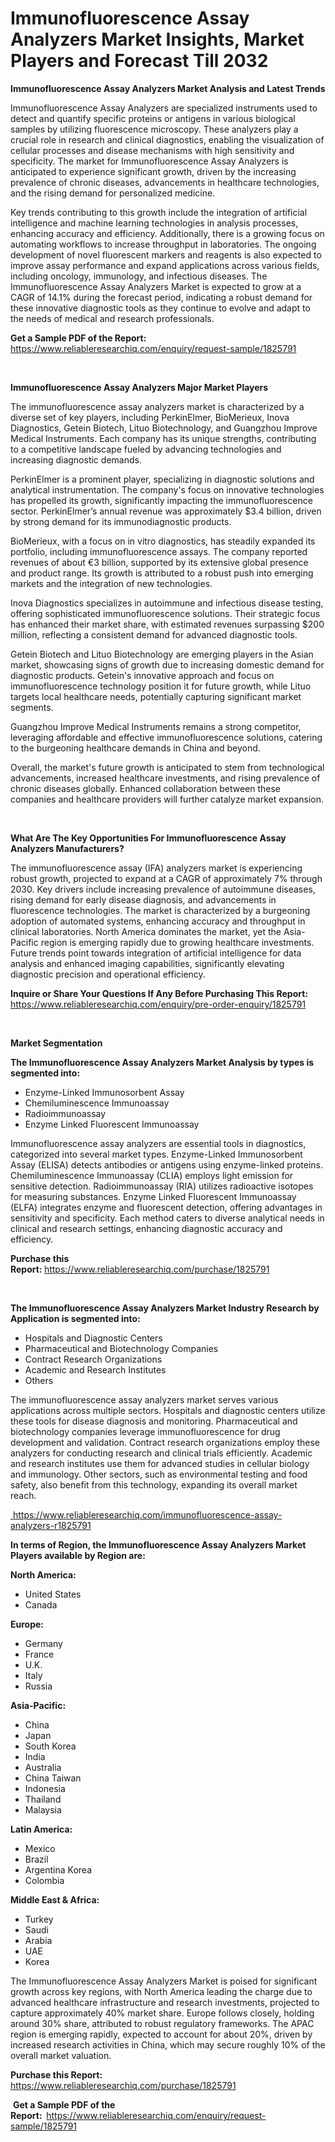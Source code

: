 <p><h1>Immunofluorescence Assay Analyzers Market Insights, Market Players and Forecast Till 2032</h1></p><p><strong>Immunofluorescence Assay Analyzers Market Analysis and Latest Trends</strong></p>
<p><p>Immunofluorescence Assay Analyzers are specialized instruments used to detect and quantify specific proteins or antigens in various biological samples by utilizing fluorescence microscopy. These analyzers play a crucial role in research and clinical diagnostics, enabling the visualization of cellular processes and disease mechanisms with high sensitivity and specificity. The market for Immunofluorescence Assay Analyzers is anticipated to experience significant growth, driven by the increasing prevalence of chronic diseases, advancements in healthcare technologies, and the rising demand for personalized medicine.</p><p>Key trends contributing to this growth include the integration of artificial intelligence and machine learning technologies in analysis processes, enhancing accuracy and efficiency. Additionally, there is a growing focus on automating workflows to increase throughput in laboratories. The ongoing development of novel fluorescent markers and reagents is also expected to improve assay performance and expand applications across various fields, including oncology, immunology, and infectious diseases. The Immunofluorescence Assay Analyzers Market is expected to grow at a CAGR of 14.1% during the forecast period, indicating a robust demand for these innovative diagnostic tools as they continue to evolve and adapt to the needs of medical and research professionals.</p></p>
<p><strong>Get a Sample PDF of the Report:&nbsp;</strong> <a href="https://www.reliableresearchiq.com/enquiry/request-sample/1825791?utm_campaign=2212&utm_medium=2&utm_source=Github&utm_content=ia&utm_term=14042025&utm_id=immunofluorescence-assay-analyzers">https://www.reliableresearchiq.com/enquiry/request-sample/1825791</a></p>
<p>&nbsp;</p>
<p><strong>Immunofluorescence Assay Analyzers Major Market Players</strong></p>
<p><p>The immunofluorescence assay analyzers market is characterized by a diverse set of key players, including PerkinElmer, BioMerieux, Inova Diagnostics, Getein Biotech, Lituo Biotechnology, and Guangzhou Improve Medical Instruments. Each company has its unique strengths, contributing to a competitive landscape fueled by advancing technologies and increasing diagnostic demands.</p><p>PerkinElmer is a prominent player, specializing in diagnostic solutions and analytical instrumentation. The company's focus on innovative technologies has propelled its growth, significantly impacting the immunofluorescence sector. PerkinElmer’s annual revenue was approximately $3.4 billion, driven by strong demand for its immunodiagnostic products.</p><p>BioMerieux, with a focus on in vitro diagnostics, has steadily expanded its portfolio, including immunofluorescence assays. The company reported revenues of about €3 billion, supported by its extensive global presence and product range. Its growth is attributed to a robust push into emerging markets and the integration of new technologies.</p><p>Inova Diagnostics specializes in autoimmune and infectious disease testing, offering sophisticated immunofluorescence solutions. Their strategic focus has enhanced their market share, with estimated revenues surpassing $200 million, reflecting a consistent demand for advanced diagnostic tools.</p><p>Getein Biotech and Lituo Biotechnology are emerging players in the Asian market, showcasing signs of growth due to increasing domestic demand for diagnostic products. Getein's innovative approach and focus on immunofluorescence technology position it for future growth, while Lituo targets local healthcare needs, potentially capturing significant market segments.</p><p>Guangzhou Improve Medical Instruments remains a strong competitor, leveraging affordable and effective immunofluorescence solutions, catering to the burgeoning healthcare demands in China and beyond.</p><p>Overall, the market's future growth is anticipated to stem from technological advancements, increased healthcare investments, and rising prevalence of chronic diseases globally. Enhanced collaboration between these companies and healthcare providers will further catalyze market expansion.</p></p>
<p>&nbsp;</p>
<p><strong>What Are The Key Opportunities For Immunofluorescence Assay Analyzers Manufacturers?</strong></p>
<p><p>The immunofluorescence assay (IFA) analyzers market is experiencing robust growth, projected to expand at a CAGR of approximately 7% through 2030. Key drivers include increasing prevalence of autoimmune diseases, rising demand for early disease diagnosis, and advancements in fluorescence technologies. The market is characterized by a burgeoning adoption of automated systems, enhancing accuracy and throughput in clinical laboratories. North America dominates the market, yet the Asia-Pacific region is emerging rapidly due to growing healthcare investments. Future trends point towards integration of artificial intelligence for data analysis and enhanced imaging capabilities, significantly elevating diagnostic precision and operational efficiency.</p></p>
<p><strong>Inquire or Share Your Questions If Any Before Purchasing This Report:</strong> <a href="https://www.reliableresearchiq.com/enquiry/pre-order-enquiry/1825791?utm_campaign=2212&utm_medium=2&utm_source=Github&utm_content=ia&utm_term=14042025&utm_id=immunofluorescence-assay-analyzers">https://www.reliableresearchiq.com/enquiry/pre-order-enquiry/1825791</a></p>
<p>&nbsp;</p>
<p><strong>Market Segmentation</strong></p>
<p><strong>The Immunofluorescence Assay Analyzers Market Analysis by types is segmented into:</strong></p>
<p><ul><li>Enzyme-Linked Immunosorbent Assay</li><li>Chemiluminescence Immunoassay</li><li>Radioimmunoassay</li><li>Enzyme Linked Fluorescent Immunoassay</li></ul></p>
<p><p>Immunofluorescence assay analyzers are essential tools in diagnostics, categorized into several market types. Enzyme-Linked Immunosorbent Assay (ELISA) detects antibodies or antigens using enzyme-linked proteins. Chemiluminescence Immunoassay (CLIA) employs light emission for sensitive detection. Radioimmunoassay (RIA) utilizes radioactive isotopes for measuring substances. Enzyme Linked Fluorescent Immunoassay (ELFA) integrates enzyme and fluorescent detection, offering advantages in sensitivity and specificity. Each method caters to diverse analytical needs in clinical and research settings, enhancing diagnostic accuracy and efficiency.</p></p>
<p><strong>Purchase this Report:&nbsp;</strong><a href="https://www.reliableresearchiq.com/purchase/1825791?utm_campaign=2212&utm_medium=2&utm_source=Github&utm_content=ia&utm_term=14042025&utm_id=immunofluorescence-assay-analyzers">https://www.reliableresearchiq.com/purchase/1825791</a></p>
<p>&nbsp;</p>
<p><strong>The Immunofluorescence Assay Analyzers Market Industry Research by Application is segmented into:</strong></p>
<p><ul><li>Hospitals and Diagnostic Centers</li><li>Pharmaceutical and Biotechnology Companies</li><li>Contract Research Organizations</li><li>Academic and Research Institutes</li><li>Others</li></ul></p>
<p><p>The immunofluorescence assay analyzers market serves various applications across multiple sectors. Hospitals and diagnostic centers utilize these tools for disease diagnosis and monitoring. Pharmaceutical and biotechnology companies leverage immunofluorescence for drug development and validation. Contract research organizations employ these analyzers for conducting research and clinical trials efficiently. Academic and research institutes use them for advanced studies in cellular biology and immunology. Other sectors, such as environmental testing and food safety, also benefit from this technology, expanding its overall market reach.</p></p>
<p><a href="https://www.reliableresearchiq.com/immunofluorescence-assay-analyzers-r1825791?utm_campaign=2212&utm_medium=2&utm_source=Github&utm_content=ia&utm_term=14042025&utm_id=immunofluorescence-assay-analyzers">&nbsp;https://www.reliableresearchiq.com/immunofluorescence-assay-analyzers-r1825791</a></p>
<p><strong>In terms of Region, the Immunofluorescence Assay Analyzers Market Players available by Region are:</strong></p>
<p>
    <p> <strong> North America: </strong>
        <ul>
            <li>United States</li>
            <li>Canada</li>
        </ul>
        </p> 
    <p> <strong> Europe: </strong>
        <ul>
            <li>Germany</li>
            <li>France</li>
            <li>U.K.</li>
            <li>Italy</li>
            <li>Russia</li>
        </ul>
        </p> 
    <p> <strong> Asia-Pacific: </strong>
        <ul>
            <li>China</li>
            <li>Japan</li>
            <li>South Korea</li>
            <li>India</li>
            <li>Australia</li>
            <li>China Taiwan</li>
            <li>Indonesia</li>
            <li>Thailand</li>
            <li>Malaysia</li>
        </ul>
        </p> 
    <p> <strong> Latin America: </strong>
        <ul>
            <li>Mexico</li>
            <li>Brazil</li>
            <li>Argentina Korea</li>
            <li>Colombia</li>
        </ul>
        </p> 
    <p> <strong> Middle East & Africa: </strong>
        <ul>
            <li>Turkey</li>
            <li>Saudi</li>
            <li>Arabia</li>
            <li>UAE</li>
            <li>Korea</li>
        </ul>
    </p>
    </p>
<p><p>The Immunofluorescence Assay Analyzers Market is poised for significant growth across key regions, with North America leading the charge due to advanced healthcare infrastructure and research investments, projected to capture approximately 40% market share. Europe follows closely, holding around 30% share, attributed to robust regulatory frameworks. The APAC region is emerging rapidly, expected to account for about 20%, driven by increased research activities in China, which may secure roughly 10% of the overall market valuation.</p></p>
<p><strong>Purchase this Report: </strong><a href="https://www.reliableresearchiq.com/purchase/1825791?utm_campaign=2212&utm_medium=2&utm_source=Github&utm_content=ia&utm_term=14042025&utm_id=immunofluorescence-assay-analyzers">https://www.reliableresearchiq.com/purchase/1825791</a></p>
<p>&nbsp;<strong>Get a Sample PDF of the Report:&nbsp;&nbsp;</strong><a href="https://www.reliableresearchiq.com/enquiry/request-sample/1825791?utm_campaign=2212&utm_medium=2&utm_source=Github&utm_content=ia&utm_term=14042025&utm_id=immunofluorescence-assay-analyzers">https://www.reliableresearchiq.com/enquiry/request-sample/1825791</a></p>
<p><strong></strong></p>
<p><p></p><p></p><p></p></p>